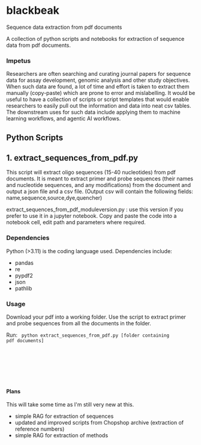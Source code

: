 # **blackbeak**
Sequence data extraction from pdf documents

A collection of python scripts and notebooks for extraction of sequence data from pdf documents. 

### Impetus
Researchers are often searching and curating journal papers for sequence data for assay development, genomic analysis and other study objectives. When such data are found, a lot of time and effort is taken to extract them manually (copy-paste) which are prone to error and mislabelling. It would be useful to have a collection of scripts or script templates that would enable researchers to easily pull out the information and data into neat csv tables. The downstream uses for such data include applying them to machine learning workflows, and agentic AI workflows.


## **Python Scripts**

## 1. extract_sequences_from_pdf.py

This script will extract oligo sequences (15-40 nucleotides) from pdf documents. It is meant to extract primer and probe sequences (their names and nucleotide sequences, and any modifications) from the document and output a json file and a csv file. (Output csv will contain the following fields: name,sequence,source,dye,quencher)

extract_sequences_from_pdf_moduleversion.py : use this version if you prefer to use it in a jupyter notebook. Copy and paste the code into a notebook cell, edit path and parameters where required.



### Dependencies
Python (>3.11) is the coding language used. Dependencies include:
- pandas
- re
- pypdf2
- json
- pathlib

### Usage

Download your pdf into a working folder. Use the script to extract primer and probe sequences from all the documents in the folder.

Run: <code> python extract_sequences_from_pdf.py [folder containing pdf documents] </code>

<BR>
<BR>
<BR>
<BR>
<BR>


#### Plans

This will take some time as I'm still very new at this.

- simple RAG for extraction of sequences
- updated and improved scripts from Chopshop archive (extraction of reference numbers)
- simple RAG for extraction of methods

